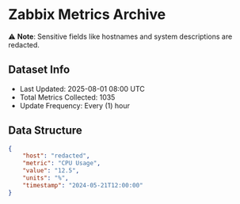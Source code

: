# Zabbix Metrics Archive

⚠️ **Note**: Sensitive fields like hostnames and system descriptions are redacted.

## Dataset Info
- Last Updated: 2025-08-01 08:00 UTC
- Total Metrics Collected: 1035
- Update Frequency: Every (1) hour

## Data Structure
```json
{
    "host": "redacted",
    "metric": "CPU Usage",
    "value": "12.5",
    "units": "%",
    "timestamp": "2024-05-21T12:00:00"
}
```
